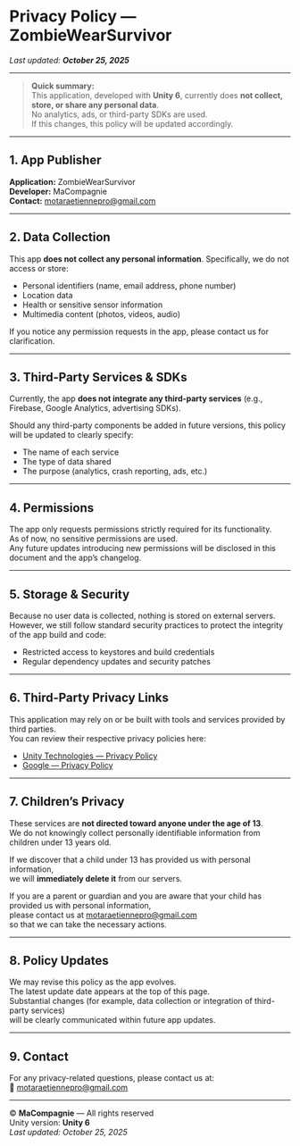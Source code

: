 # Privacy Policy — ZombieWearSurvivor
*Last updated: **October 25, 2025***

---

> **Quick summary:**  
> This application, developed with **Unity 6**, currently does **not collect, store, or share any personal data**.  
> No analytics, ads, or third-party SDKs are used.  
> If this changes, this policy will be updated accordingly.

---

## 1. App Publisher
**Application:** ZombieWearSurvivor  
**Developer:** MaCompagnie  
**Contact:** [motaraetiennepro@gmail.com](mailto:motaraetiennepro@gmail.com)

---

## 2. Data Collection
This app **does not collect any personal information**. Specifically, we do not access or store:

- Personal identifiers (name, email address, phone number)
- Location data
- Health or sensitive sensor information
- Multimedia content (photos, videos, audio)

If you notice any permission requests in the app, please contact us for clarification.

---

## 3. Third-Party Services & SDKs
Currently, the app **does not integrate any third-party services** (e.g., Firebase, Google Analytics, advertising SDKs).  

Should any third-party components be added in future versions, this policy will be updated to clearly specify:

- The name of each service  
- The type of data shared  
- The purpose (analytics, crash reporting, ads, etc.)

---

## 4. Permissions
The app only requests permissions strictly required for its functionality.  
As of now, no sensitive permissions are used.  
Any future updates introducing new permissions will be disclosed in this document and the app’s changelog.

---

## 5. Storage & Security
Because no user data is collected, nothing is stored on external servers.  
However, we still follow standard security practices to protect the integrity of the app build and code:

- Restricted access to keystores and build credentials  
- Regular dependency updates and security patches

---

## 6. Third-Party Privacy Links
This application may rely on or be built with tools and services provided by third parties.  
You can review their respective privacy policies here:

- [Unity Technologies — Privacy Policy](https://unity.com/fr/legal/privacy-policy)
- [Google — Privacy Policy](https://policies.google.com/privacy)

---

## 7. Children’s Privacy
These services are **not directed toward anyone under the age of 13**.  
We do not knowingly collect personally identifiable information from children under 13 years old.  

If we discover that a child under 13 has provided us with personal information,  
we will **immediately delete it** from our servers.  

If you are a parent or guardian and you are aware that your child has provided us with personal information,  
please contact us at [motaraetiennepro@gmail.com](mailto:motaraetiennepro@gmail.com)  
so that we can take the necessary actions.

---

## 8. Policy Updates
We may revise this policy as the app evolves.  
The latest update date appears at the top of this page.  
Substantial changes (for example, data collection or integration of third-party services)  
will be clearly communicated within future app updates.

---

## 9. Contact
For any privacy-related questions, please contact us at:  
📧 [motaraetiennepro@gmail.com](mailto:motaraetiennepro@gmail.com)

---

© **MaCompagnie** — All rights reserved  
Unity version: **Unity 6**  
_Last updated: October 25, 2025_
